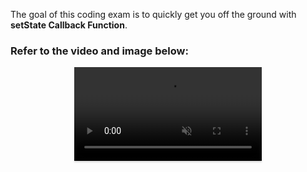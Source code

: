 The goal of this coding exam is to quickly get you off the ground with **setState Callback Function**.

### Refer to the video and image below:

<div style="text-align: center;">
    <video style="max-width:70%;box-shadow:0 2.8px 2.2px rgba(0, 0, 0, 0.12);outline:none;" loop="true" autoplay="autoplay" controls="controls" muted>
    <source src="https://assets.ccbp.in/frontend/content/react-js/projects-showcase-success-output.mp4" type="video/mp4">
  </video>
</div>

